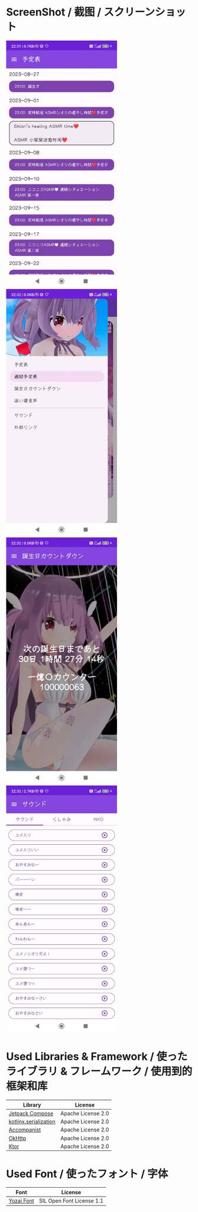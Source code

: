 # ScreenShot / 截图 / スクリーンショット
<p float="left">
  <img src="https://github.com/heongle/yumeno-naka-app/blob/master/preview1.jpg?raw=true" width="300">
  <img src="https://github.com/heongle/yumeno-naka-app/blob/master/preview2.jpg?raw=true" width="300">
  <img src="https://github.com/heongle/yumeno-naka-app/blob/master/preview3.jpg?raw=true" width="300">
  <img src="https://github.com/heongle/yumeno-naka-app/blob/master/preview4.jpg?raw=true" width="300">
</p>


# Used Libraries & Framework / 使ったライブラリ & フレームワーク / 使用到的框架和库
| Library                                                                  | License            |
|--------------------------------------------------------------------------|--------------------|
| [Jetpack Compose](https://developer.android.com/jetpack/compose)         | Apache License 2.0 |
| [kotlinx.serialization](https://github.com/Kotlin/kotlinx.serialization) | Apache License 2.0 |
| [Accompanist](https://github.com/google/accompanist)                     | Apache License 2.0 |
| [OkHttp](https://square.github.io/okhttp/)                               | Apache License 2.0 |
| [Ktor](https://ktor.io/)                                                 | Apache License 2.0 |

# Used Font / 使ったフォント / 字体
| Font                                             | License                   |
|--------------------------------------------------|---------------------------|
| [Yozai Font](https://github.com/lxgw/yozai-font) | SIL Open Font License 1.1 |
